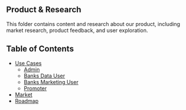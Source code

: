 Product & Research
---

This folder contains content and research about our product, including market research, product feedback, and user exploration.

Table of Contents
---
- [Use Cases](./use_cases/)
	- [Admin](./use_cases/admin.md)
	- [Banks Data User](./use_cases/banks_data.md)
	- [Banks Marketing User](./use_cases/banks_marketing.md)
	- [Promoter](./use_cases/promoter.md)
- [Market](./market.md)
- [Roadmap](./roadmap.md)
